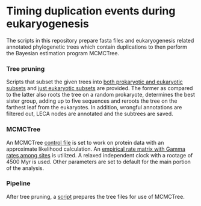 # Timing duplication events during eukaryogenesis
The scripts in this repository prepare fasta files and eukaryogenesis related annotated phylogenetic trees which contain duplications to then perform the Bayesian estimation program MCMCTree.
### Tree pruning
Scripts that subset the given trees into [both prokaryotic and eukaryotic subsets](scripts/create_subtrees_prok_euk.ipynb) and [just eukaryotic subsets](scripts/create_subtrees_euk_only.ipynb) are provided. The former as compared to the latter also roots the tree on a random prokaryote, determines the best sister group, adding up to five sequences and reroots the tree on the farthest leaf from the eukaryotes. In addition, wrongful annotations are filtered out, LECA nodes are annotated and the subtrees are saved.
### MCMCTree
An MCMCTree [control file](MCMCTree.ctl) is set to work on protein data with an approximate likelihood calculation. An [empirical rate matrix with Gamma rates among sites](wag.dat) is utilized. A relaxed independent clock with a rootage of 4500 Myr is used. Other parameters are set to default for the main portion of the analysis.
### Pipeline
After tree pruning, a [script](scripts/prep.sh) prepares the tree files for use of MCMCTree.
